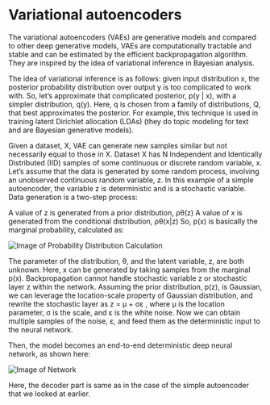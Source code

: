 # Variational autoencoders

The variational autoencoders (VAEs) are generative models and compared to other deep generative models, VAEs are computationally tractable and stable and can be estimated by the efficient backpropagation algorithm. They are inspired by the idea of variational inference in Bayesian analysis.

The idea of variational inference is as follows: given input distribution x, the posterior probability distribution over output y is too complicated to work with. So, let’s approximate that complicated posterior, p(y | x), with a simpler distribution, q(y). Here, q is chosen from a family of distributions, Q, that best approximates the posterior. For example, this technique is used in training latent Dirichlet allocation (LDAs) (they do topic modeling for text and are Bayesian generative models).

Given a dataset, X, VAE can generate new samples similar but not necessarily equal to those in X. Dataset X has N Independent and Identically Distributed (IID) samples of some continuous or discrete random variable, x. Let’s assume that the data is generated by some random process, involving an unobserved continuous random variable, z. In this example of a simple autoencoder, the variable z is deterministic and is a stochastic variable. Data generation is a two-step process:

A value of z is generated from a prior distribution, ρθ(z)
A value of x is generated from the conditional distribution, ρθ(x|z) 
So, p(x) is basically the marginal probability, calculated as:

![Image of Probability Distribution Calculation](C:\Users\tanma.TANMAY-STATION\Downloads\2.png)

The parameter of the distribution, θ, and the latent variable, z, are both unknown. Here, x can be generated by taking samples from the marginal p(x). Backpropagation cannot handle stochastic variable z or stochastic layer z within the network. Assuming the prior distribution, p(z), is Gaussian, we can leverage the location-scale property of Gaussian distribution, and rewrite the stochastic layer as z = μ + σε , where μ is the location parameter, σ is the scale, and ε is the white noise. Now we can obtain multiple samples of the noise, ε, and feed them as the deterministic input to the neural network.

Then, the model becomes an end-to-end deterministic deep neural network, as shown here:

![Image of Network](C:\Users\tanma.TANMAY-STATION\Downloads\1.png)

Here, the decoder part is same as in the case of the simple autoencoder that we looked at earlier.